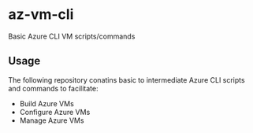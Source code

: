 # az-vm-cli
Basic Azure CLI VM scripts/commands

## Usage
The following repository conatins basic to intermediate Azure CLI scripts and commands to facilitate:
* Build Azure VMs
* Configure Azure VMs
* Manage Azure VMs
